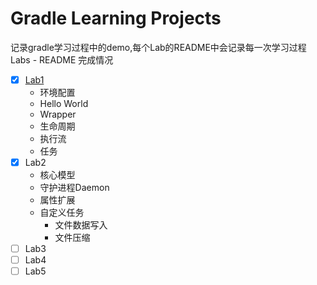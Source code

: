# Gradle Learning Projects
记录gradle学习过程中的demo,每个Lab的README中会记录每一次学习过程
Labs - README 完成情况  
 - [x] [Lab1](https://github.com/cardchoosen/gradleLarningProjects/tree/lab1) 
    - 环境配置
    - Hello World
    - Wrapper
    - 生命周期
    - 执行流
    - 任务
 - [x] Lab2
    - 核心模型
    - 守护进程Daemon
    - 属性扩展
    - 自定义任务
        - 文件数据写入
        - 文件压缩
 - [ ] Lab3
 - [ ] Lab4
 - [ ] Lab5